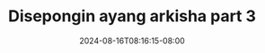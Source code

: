 --- 
title: "Disepongin ayang arkisha part 3"
description: "streaming   Disepongin ayang arkisha part 3 premium   new"
date: 2024-08-16T08:16:15-08:00
file_code: "szk4k6bidfax"
draft: false
cover: "g3kasl6cjgb1xlqi.jpg"
tags: ["Disepongin", "ayang", "arkisha", "part", "bokep-indo", "bokep-viral", "bokep-ig"]
length: 70
fld_id: "1482657"
foldername: "Arkisha 1"
categories: ["Arkisha 1"]
views: 0
---